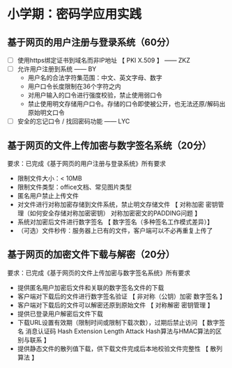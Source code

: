 # 小学期：密码学应用实践
## 基于网页的用户注册与登录系统（60分）
- [ ] 使用https绑定证书到域名而非IP地址 【 PKI X.509 】 —— ZKZ
- [ ] 允许用户注册到系统 —— BY
	- 用户名的合法字符集范围：中文、英文字母、数字
	- 用户口令长度限制在36个字符之内
	- 对用户输入的口令进行强度校验，禁止使用弱口令
	- 禁止使用明文存储用户口令。存储的口令即使被公开，也无法还原/解码出原始明文口令
- [ ] 安全的忘记口令 / 找回密码功能 —— LYC

## 基于网页的文件上传加密与数字签名系统（20分）
要求：已完成《基于网页的用户注册与登录系统》所有要求
- 限制文件大小：< 10MB
- 限制文件类型：office文档、常见图片类型
- 匿名用户禁止上传文件
- 对文件进行对称加密存储到文件系统，禁止明文存储文件 【 对称加密 密钥管理（如何安全存储对称加密密钥） 对称加密密文的PADDING问题 】
- 系统对加密后文件进行数字签名 【 数字签名（多种签名工作模式差异）】
- （可选）文件秒传：服务器上已有的文件，客户端可以不必再重复上传了

## 基于网页的加密文件下载与解密（20分）
要求：已完成《基于网页的文件上传加密与数字签名系统》所有要求
- 提供匿名用户加密后文件和关联的数字签名文件的下载
- 客户端对下载后的文件进行数字签名验证 【 非对称（公钥）加密 数字签名 】
- 客户端对下载后的文件可以解密还原到原始文件 【 对称解密 密钥管理 】
- 提供已登录用户解密后文件下载
- 下载URL设置有效期（限制时间或限制下载次数），过期后禁止访问 【 数字签名 消息认证码 Hash Extension Length Attack Hash算法与HMAC算法的区别与联系 】
- 提供静态文件的散列值下载，供下载文件完成后本地校验文件完整性 【 散列算法 】